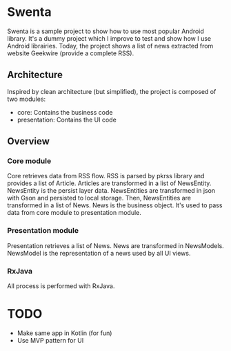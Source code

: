 # Swenta

Swenta is a sample project to show how to use most popular Android library. It's a dummy project which I improve to test and show how I use Android librairies.
Today, the project shows a list of news extracted from website Geekwire (provide a complete RSS).

## Architecture

Inspired by clean architecture (but simplified), the project is composed of two modules:
 * core: Contains the business code
 * presentation: Contains the UI code

## Overview

### Core module

Core retrieves data from RSS flow. RSS is parsed by pkrss library and provides a list of Article.
Articles are transformed in a list of NewsEntity. NewsEntity is the persist layer data. NewsEntities are transformed in json with Gson and persisted to local storage.
Then, NewsEntities are transformed in a list of News. News is the business object. It's used to pass data from core module to presentation module.

### Presentation module

Presentation retrieves a list of News. News are transformed in NewsModels. NewsModel is the representation of a news used by all UI views.

### RxJava

All process is performed with RxJava.

# TODO

 * Make same app in Kotlin (for fun)
 * Use MVP pattern for UI


